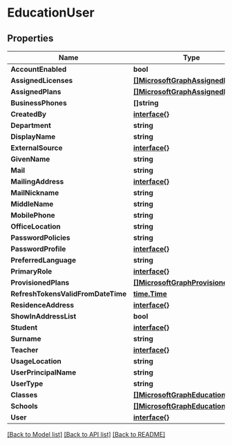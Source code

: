 # EducationUser

## Properties

Name | Type | Description | Notes
------------ | ------------- | ------------- | -------------
**AccountEnabled** | **bool** |  | [optional] 
**AssignedLicenses** | [**[]MicrosoftGraphAssignedLicense**](microsoft.graph.assignedLicense.md) |  | [optional] 
**AssignedPlans** | [**[]MicrosoftGraphAssignedPlan**](microsoft.graph.assignedPlan.md) |  | [optional] 
**BusinessPhones** | **[]string** |  | [optional] 
**CreatedBy** | [**interface{}**](.md) |  | [optional] 
**Department** | **string** |  | [optional] 
**DisplayName** | **string** |  | [optional] 
**ExternalSource** | [**interface{}**](.md) |  | [optional] 
**GivenName** | **string** |  | [optional] 
**Mail** | **string** |  | [optional] 
**MailingAddress** | [**interface{}**](.md) |  | [optional] 
**MailNickname** | **string** |  | [optional] 
**MiddleName** | **string** |  | [optional] 
**MobilePhone** | **string** |  | [optional] 
**OfficeLocation** | **string** |  | [optional] 
**PasswordPolicies** | **string** |  | [optional] 
**PasswordProfile** | [**interface{}**](.md) |  | [optional] 
**PreferredLanguage** | **string** |  | [optional] 
**PrimaryRole** | [**interface{}**](.md) |  | [optional] 
**ProvisionedPlans** | [**[]MicrosoftGraphProvisionedPlan**](microsoft.graph.provisionedPlan.md) |  | [optional] 
**RefreshTokensValidFromDateTime** | [**time.Time**](time.Time.md) |  | [optional] 
**ResidenceAddress** | [**interface{}**](.md) |  | [optional] 
**ShowInAddressList** | **bool** |  | [optional] 
**Student** | [**interface{}**](.md) |  | [optional] 
**Surname** | **string** |  | [optional] 
**Teacher** | [**interface{}**](.md) |  | [optional] 
**UsageLocation** | **string** |  | [optional] 
**UserPrincipalName** | **string** |  | [optional] 
**UserType** | **string** |  | [optional] 
**Classes** | [**[]MicrosoftGraphEducationClass**](microsoft.graph.educationClass.md) |  | [optional] 
**Schools** | [**[]MicrosoftGraphEducationSchool**](microsoft.graph.educationSchool.md) |  | [optional] 
**User** | [**interface{}**](.md) |  | [optional] 

[[Back to Model list]](../README.md#documentation-for-models) [[Back to API list]](../README.md#documentation-for-api-endpoints) [[Back to README]](../README.md)


